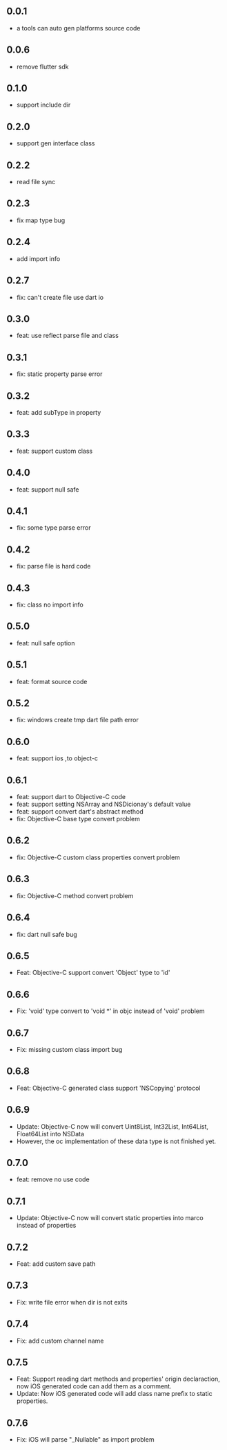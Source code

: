 ## 0.0.1

* a tools can auto gen platforms source code

## 0.0.6

* remove flutter sdk

## 0.1.0

* support include dir

## 0.2.0

* support gen interface class

## 0.2.2

* read file sync

## 0.2.3

* fix map type bug

## 0.2.4

* add import info

## 0.2.7

* fix: can't create file use dart io

## 0.3.0

* feat: use reflect parse file and class

## 0.3.1

* fix: static property parse error

## 0.3.2

* feat: add subType in property

## 0.3.3

* feat:  support custom class

## 0.4.0

* feat:  support null safe

## 0.4.1

* fix: some type parse error

## 0.4.2

* fix: parse file is hard code

## 0.4.3

* fix: class no import info

## 0.5.0

* feat: null safe option

## 0.5.1

* feat: format source code

## 0.5.2

* fix: windows create tmp dart file path error

## 0.6.0

* feat: support ios ,to object-c

## 0.6.1

* feat: support dart to Objective-C code
* feat: support setting NSArray and NSDicionay's default value
* feat: support convert dart's abstract method
* fix: Objective-C base type convert problem

## 0.6.2

* fix: Objective-C custom class properties convert problem

## 0.6.3

* fix: Objective-C method convert problem

## 0.6.4

* fix: dart null safe bug

## 0.6.5

* Feat: Objective-C support convert 'Object' type to 'id'

## 0.6.6

* Fix: 'void' type convert to 'void *' in objc instead of 'void' problem

## 0.6.7

* Fix: missing custom class import bug

## 0.6.8

* Feat: Objective-C generated class support 'NSCopying' protocol

## 0.6.9

* Update: Objective-C now will convert Uint8List, Int32List, Int64List, Float64List into NSData
* However, the oc implementation of these data type is not finished yet.

## 0.7.0

* feat: remove no use code

## 0.7.1

* Update: Objective-C now will convert static properties into marco instead of properties

## 0.7.2

* Feat: add custom save path

## 0.7.3

* Fix: write file error when dir is not exits

## 0.7.4

* Fix: add custom channel name

## 0.7.5

* Feat: Support reading dart methods and properties' origin declaraction, now iOS generated code can add them as a comment.
* Update: Now iOS generated code will add class name prefix to static properties.

## 0.7.6

* Fix: iOS will parse "_Nullable" as import problem